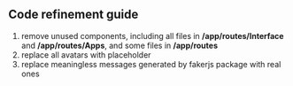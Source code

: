 ## Code refinement guide



1. remove unused components, including all files in **/app/routes/Interface** and **/app/routes/Apps**, and some files in **/app/routes**
2. replace all avatars with placeholder
3. replace meaningless messages generated by fakerjs package with real ones